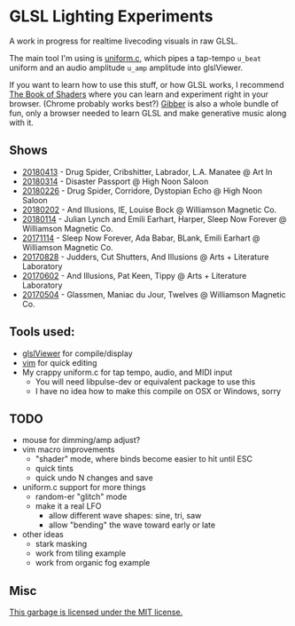 # GLSL Lighting Experiments

A work in progress for realtime livecoding visuals in raw GLSL.

The main tool I'm using is [uniform.c](uniform.c), which pipes a tap-tempo
`u_beat` uniform and an audio amplitude `u_amp` amplitude into 
glslViewer.

If you want to learn how to use this stuff, or how GLSL works, I recommend 
[The Book of Shaders](https://thebookofshaders.com/) where you can learn and 
experiment right in your browser. (Chrome probably works best?) 
[Gibber](http://gibber.cc/) is also a whole bundle of fun, only a browser 
needed to learn GLSL and make generative music along with it.

## Shows

- [20180413](shows/20180413) - Drug Spider, Cribshitter, Labrador, L.A.  Manatee @ Art In
- [20180314](shows/20180314) - Disaster Passport @ High Noon Saloon
- [20180226](shows/20180226) - Drug Spider, Corridore, Dystopian Echo @ High Noon Saloon
- [20180202](shows/20180202) - And Illusions, IE, Louise Bock @ Williamson Magnetic Co.
- [20180114](shows/20180114) - Julian Lynch and Emili Earhart, Harper, Sleep Now Forever @ Williamson Magnetic Co.
- [20171114](shows/20171114) - Sleep Now Forever, Ada Babar, BLank, Emili Earhart @ Williamson Magnetic Co.
- [20170828](shows/20170828) - Judders, Cut Shutters, And Illusions @ Arts + Literature Laboratory
- [20170602](shows/20170602) - And Illusions, Pat Keen, Tippy @ Arts + Literature Laboratory
- [20170504](shows/20170504) - Glassmen, Maniac du Jour, Twelves @ Williamson Magnetic Co.

## Tools used:

- [glslViewer](https://github.com/patriciogonzalezvivo/glslViewer) for compile/display
- [vim](http://www.vim.org/) for quick editing
- My crappy uniform.c for tap tempo, audio, and MIDI input
  - You will need libpulse-dev or equivalent package to use this
  - I have no idea how to make this compile on OSX or Windows, sorry

## TODO

- mouse for dimming/amp adjust?
- vim macro improvements
  - "shader" mode, where binds become easier to hit until ESC
  - quick tints
  - quick undo N changes and save 
- uniform.c support for more things
  - random-er "glitch" mode
  - make it a real LFO
    - allow different wave shapes: sine, tri, saw
    - allow "bending" the wave toward early or late
- other ideas
  - stark masking
  - work from tiling example
  - work from organic fog example

## Misc 

[This garbage is licensed under the MIT license.](LICENSE)

